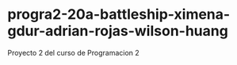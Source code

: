# progra2-20a-battleship-ximena-gdur-adrian-rojas-wilson-huang
Proyecto 2 del curso de Programacion 2
